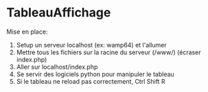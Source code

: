 # TableauAffichage

Mise en place:

1. Setup un serveur localhost (ex: wamp64) et l'allumer
2. Mettre tous les fichiers sur la racine du serveur (/www/) (écraser index.php)
3. Aller sur localhost/index.php
4. Se servir des logiciels python pour manipuler le tableau 
5. Si le tableau ne reload pas correctement, Ctrl Shift R
